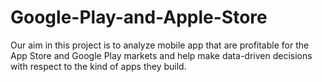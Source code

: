 # Google-Play-and-Apple-Store
Our aim in this project is to analyze mobile app that are profitable for the App Store and Google Play markets and help make data-driven decisions with respect to the kind of apps they build.
